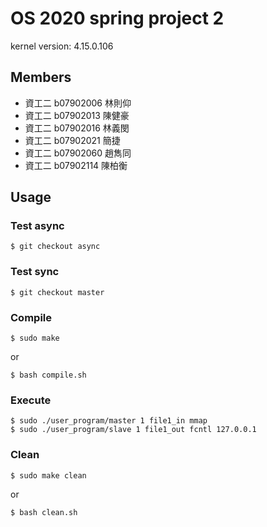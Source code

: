 # OS 2020 spring project 2

kernel version: 4.15.0.106

## Members

- 資工二 b07902006 林則仰
- 資工二 b07902013 陳健豪
- 資工二 b07902016 林義閔
- 資工二 b07902021 簡捷
- 資工二 b07902060 趙雋同
- 資工二 b07902114 陳柏衡

## Usage

### Test async

```
$ git checkout async
```

### Test sync

```
$ git checkout master
```

### Compile

```
$ sudo make
```

or

```
$ bash compile.sh
```

### Execute

```
$ sudo ./user_program/master 1 file1_in mmap
$ sudo ./user_program/slave 1 file1_out fcntl 127.0.0.1
```

### Clean

```
$ sudo make clean
```

or

```
$ bash clean.sh
```
